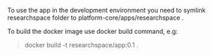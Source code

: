 To use the app in the development environment you need to symlink researchspace folder to platform-core/apps/researchspace .

To build the docker image use docker build command, e.g:
> docker build -t researchspace/app:0.1 .
